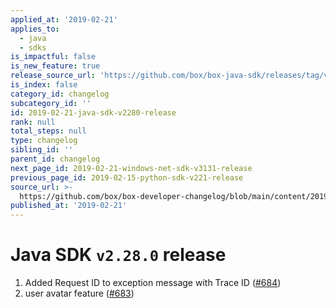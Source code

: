 ```yaml
---
applied_at: '2019-02-21'
applies_to:
  - java
  - sdks
is_impactful: false
is_new_feature: true
release_source_url: 'https://github.com/box/box-java-sdk/releases/tag/v2.28.0'
is_index: false
category_id: changelog
subcategory_id: ''
id: 2019-02-21-java-sdk-v2280-release
rank: null
total_steps: null
type: changelog
sibling_id: ''
parent_id: changelog
next_page_id: 2019-02-21-windows-net-sdk-v3131-release
previous_page_id: 2019-02-15-python-sdk-v221-release
source_url: >-
  https://github.com/box/box-developer-changelog/blob/main/content/2019/02-21-java-sdk-v2280-release.md
published_at: '2019-02-21'
---
```

# Java SDK `v2.28.0` release

1. Added Request ID to exception message with Trace ID ([#684](https://github.com/box/box-java-sdk/pull/684))
2. user avatar feature ([#683](https://github.com/box/box-java-sdk/pull/683))
